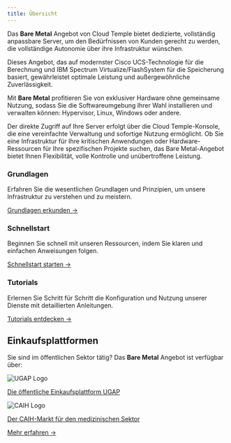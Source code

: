 ```yaml
---
title: Übersicht
---
```


Das __Bare Metal__ Angebot von Cloud Temple bietet dedizierte, vollständig anpassbare Server, um den Bedürfnissen von Kunden gerecht zu werden, die vollständige Autonomie über ihre Infrastruktur wünschen.

Dieses Angebot, das auf modernster Cisco UCS-Technologie für die Berechnung und IBM Spectrum Virtualize/FlashSystem für die Speicherung basiert, gewährleistet optimale Leistung und außergewöhnliche Zuverlässigkeit.

Mit __Bare Metal__ profitieren Sie von exklusiver Hardware ohne gemeinsame Nutzung, sodass Sie die Softwareumgebung Ihrer Wahl installieren und verwalten können: Hypervisor, Linux, Windows oder andere.

Der direkte Zugriff auf Ihre Server erfolgt über die Cloud Temple-Konsole, die eine vereinfachte Verwaltung und sofortige Nutzung ermöglicht. Ob Sie eine Infrastruktur für Ihre kritischen Anwendungen oder Hardware-Ressourcen für Ihre spezifischen Projekte suchen, das Bare Metal-Angebot bietet Ihnen Flexibilität, volle Kontrolle und unübertroffene Leistung.

<div class="card-grid">
  <div class="card">
    <h3>Grundlagen</h3>
    <p>Erfahren Sie die wesentlichen Grundlagen und Prinzipien, um unsere Infrastruktur zu verstehen und zu meistern.</p>
    <a href="./concepts/" class="card-link">Grundlagen erkunden &rarr;</a>
  </div>
  <div class="card">
    <h3>Schnellstart</h3>
    <p>Beginnen Sie schnell mit unseren Ressourcen, indem Sie klaren und einfachen Anweisungen folgen.</p>
    <a href="./quickstart/" class="card-link">Schnellstart starten &rarr;</a>
  </div>
    <div class="card">
    <h3>Tutorials</h3>
    <p>Erlernen Sie Schritt für Schritt die Konfiguration und Nutzung unserer Dienste mit detaillierten Anleitungen.</p>
    <a href="./tutorials/" class="card-link">Tutorials entdecken &rarr;</a>
  </div>
</div>

## Einkaufsplattformen

<div class="purchase-platforms">
  <p>Sie sind im öffentlichen Sektor tätig? Das <strong>Bare Metal</strong> Angebot ist verfügbar über:</p>

  <div class="platform-card">
    <img src="https://www.medgest.fr/wp-content/uploads/sites/2/2021/09/nouveau-logo-ugap-2021.png" alt="UGAP Logo" class="platform-logo" />
    <p>
      <a href="https://cloudtour.capgemini.fr/partenaires/cloud-temple" target="_blank" rel="noopener noreferrer">
        Die öffentliche Einkaufsplattform UGAP
      </a>
    </p>
  </div>

  <div class="platform-card">
      <img src="https://i0.wp.com/www.activus-software.fr/wp-content/uploads/2022/09/20221212-GRP-CAIH-BC.png?fit=1300%2C827&ssl=1" alt="CAIH Logo" class="platform-logo" />
    <p>
      <a href="https://www.caih-sante.org" target="_blank" rel="noopener noreferrer">
        Der CAIH-Markt für den medizinischen Sektor
      </a>
    </p>
  </div>

  <a href="https://www.cloud-temple.com/cloud-souverain-disponible-via-lugap/" target="_blank" rel="noopener noreferrer" class="learn-more-link">
    Mehr erfahren &rarr;
  </a>
</div>